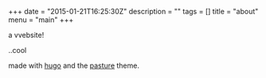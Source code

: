+++
date = "2015-01-21T16:25:30Z"
description = ""
tags = []
title = "about"
menu = "main"
+++

a vvebsite!


..cool


made with [hugo](http://hugo.spf13.com)
and the [pasture](https://github.com/yosemitebandit/pasture) theme.
